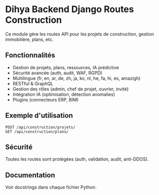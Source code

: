 # Dihya Backend Django Routes Construction

Ce module gère les routes API pour les projets de construction, gestion immobilière, plans, etc.

## Fonctionnalités
- Gestion de projets, plans, ressources, IA prédictive
- Sécurité avancée (auth, audit, WAF, RGPD)
- Multilingue (fr, en, ar, de, zh, ja, ko, nl, he, fa, hi, es, amazigh)
- RESTful & GraphQL
- Gestion des rôles (admin, chef de projet, ouvrier, invité)
- Intégration IA (optimisation, détection anomalies)
- Plugins (connecteurs ERP, BIM)

## Exemple d'utilisation
```http
POST /api/construction/projets/
GET /api/construction/plans/
```

## Sécurité
Toutes les routes sont protégées (auth, validation, audit, anti-DDOS).

## Documentation
Voir docstrings dans chaque fichier Python.
